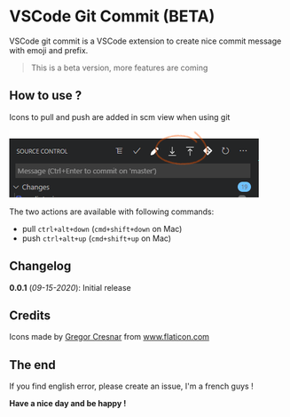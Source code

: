 # VSCode Git Commit (BETA)

VSCode git commit is a VSCode extension to create nice commit message with emoji and prefix.

> This is a beta version, more features are coming

## How to use ?

Icons to pull and push are added in scm view when using git 

![logo](./assets/screens/scm.png)

The two actions are available with following commands:

- pull `ctrl+alt+down` (`cmd+shift+down` on Mac)
- push `ctrl+alt+up` (`cmd+shift+up` on Mac)

## Changelog

**0.0.1** (*09-15-2020*): 
Initial release 

## Credits

<div>Icons made by <a href="https://www.flaticon.com/free-icon/upload_158744" title="Gregor Cresnar">Gregor Cresnar</a> from <a href="https://www.flaticon.com/" title="Flaticon">www.flaticon.com</a></div>

## The end

If you find english error, please create an issue, I'm a french guys !

**Have a nice day and be happy !**


